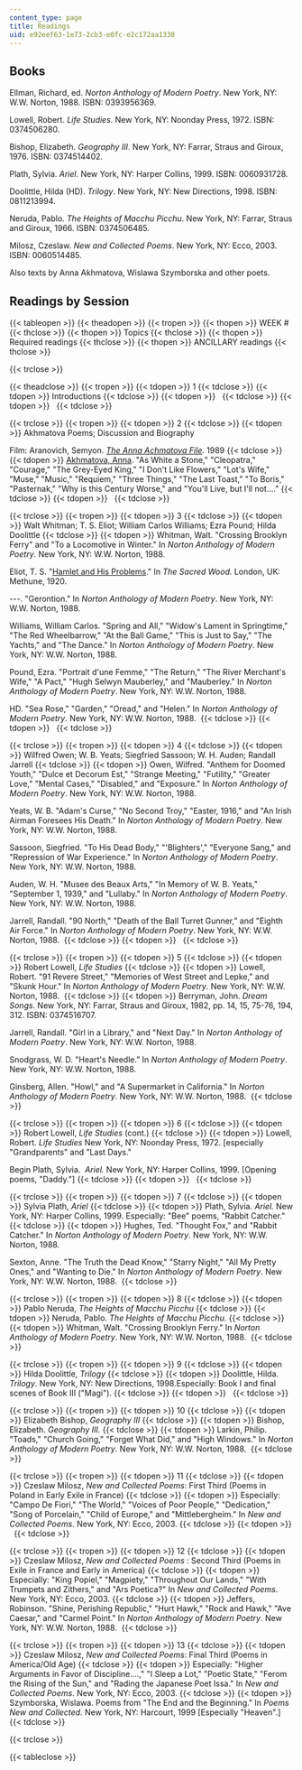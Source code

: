```yaml
---
content_type: page
title: Readings
uid: e92eef63-1e73-2cb3-e0fc-e2c172aa1330
---
```


Books
-----

Ellman, Richard, ed. _Norton Anthology of Modern Poetry_. New York, NY: W.W. Norton, 1988. ISBN: 0393956369.

Lowell, Robert. _Life Studies_. New York, NY: Noonday Press, 1972. ISBN: 0374506280.

Bishop, Elizabeth. _Geography III_. New York, NY: Farrar, Straus and Giroux, 1976. ISBN: 0374514402.

Plath, Sylvia. _Ariel_. New York, NY: Harper Collins, 1999. ISBN: 0060931728.

Doolittle, Hilda (HD). _Trilogy_. New York, NY: New Directions, 1998. ISBN: 0811213994.

Neruda, Pablo. _The Heights of Macchu Picchu_. New York, NY: Farrar, Straus and Giroux, 1966. ISBN: 0374506485.

Milosz, Czeslaw. _New and Collected Poems_. New York, NY: Ecco, 2003. ISBN: 0060514485.

Also texts by Anna Akhmatova, Wislawa Szymborska and other poets.

Readings by Session
-------------------

{{< tableopen >}}
{{< theadopen >}}
{{< tropen >}}
{{< thopen >}}
WEEK #
{{< thclose >}}
{{< thopen >}}
Topics
{{< thclose >}}
{{< thopen >}}
Required readings
{{< thclose >}}
{{< thopen >}}
ANCILLARY readings
{{< thclose >}}

{{< trclose >}}

{{< theadclose >}}
{{< tropen >}}
{{< tdopen >}}
1
{{< tdclose >}}
{{< tdopen >}}
Introductions
{{< tdclose >}}
{{< tdopen >}}
 
{{< tdclose >}}
{{< tdopen >}}
 
{{< tdclose >}}

{{< trclose >}}
{{< tropen >}}
{{< tdopen >}}
2
{{< tdclose >}}
{{< tdopen >}}
Akhmatova Poems; Discussion and Biography  
  
Film: Aranovich, Semyon. [_The Anna Achmatova File_](http://imdb.com/title/tt0097743/)_._ 1989
{{< tdclose >}}
{{< tdopen >}}
[Akhmatova, Anna](http://en.wikipedia.org/w/index.php?title=Anna_Akhmatova&oldid=64264377). "As White a Stone," "Cleopatra," "Courage," "The Grey-Eyed King," "I Don't Like Flowers," "Lot's Wife," "Muse," "Music," "Requiem," "Three Things," "The Last Toast," "To Boris," "Pasternak," "Why is this Century Worse," and "You'll Live, but I'll not...."
{{< tdclose >}}
{{< tdopen >}}
 
{{< tdclose >}}

{{< trclose >}}
{{< tropen >}}
{{< tdopen >}}
3
{{< tdclose >}}
{{< tdopen >}}
Walt Whitman; T. S. Eliot; William Carlos Williams; Ezra Pound; Hilda Doolittle
{{< tdclose >}}
{{< tdopen >}}
Whitman, Walt. "Crossing Brooklyn Ferry" and "To a Locomotive in Winter." In _Norton Anthology of Modern Poetry_. New York, NY: W.W. Norton, 1988.   
  
Eliot, T. S. "[Hamlet and His Problems](http://www.bartleby.com/200/sw9.html)." In _The Sacred Wood._ London, UK: Methune, 1920.  
  
\---. "Gerontion." In _Norton Anthology of Modern Poetry_. New York, NY: W.W. Norton, 1988.   
  
Williams, William Carlos. "Spring and All," "Widow's Lament in Springtime," "The Red Wheelbarrow," "At the Ball Game," "This is Just to Say," "The Yachts," and "The Dance." In _Norton Anthology of Modern Poetry_. New York, NY: W.W. Norton, 1988.   
  
Pound, Ezra. "Portrait d'une Femme," "The Return," "The River Merchant's Wife," "A Pact," "Hugh Selwyn Mauberley," and "Mauberley." In _Norton Anthology of Modern Poetry_. New York, NY: W.W. Norton, 1988.   
  
HD. "Sea Rose," "Garden," "Oread," and "Helen." In _Norton Anthology of Modern Poetry_. New York, NY: W.W. Norton, 1988. 
{{< tdclose >}}
{{< tdopen >}}
 
{{< tdclose >}}

{{< trclose >}}
{{< tropen >}}
{{< tdopen >}}
4
{{< tdclose >}}
{{< tdopen >}}
Wilfred Owen; W. B. Yeats; Siegfried Sassoon; W. H. Auden; Randall Jarrell
{{< tdclose >}}
{{< tdopen >}}
Owen, Wilfred. "Anthem for Doomed Youth," "Dulce et Decorum Est," "Strange Meeting," "Futility," "Greater Love," "Mental Cases," "Disabled," and "Exposure." In _Norton Anthology of Modern Poetry_. New York, NY: W.W. Norton, 1988.   
  
Yeats, W. B. "Adam's Curse," "No Second Troy," "Easter, 1916," and "An Irish Airman Foresees His Death." In _Norton Anthology of Modern Poetry_. New York, NY: W.W. Norton, 1988.   
  
Sassoon, Siegfried. "To His Dead Body," "'Blighters'," "Everyone Sang," and "Repression of War Experience." In _Norton Anthology of Modern Poetry_. New York, NY: W.W. Norton, 1988.   
  
Auden, W. H. "Musee des Beaux Arts," "In Memory of W. B. Yeats," "September 1, 1939," and "Lullaby." In _Norton Anthology of Modern Poetry_. New York, NY: W.W. Norton, 1988.   
  
Jarrell, Randall. "90 North," "Death of the Ball Turret Gunner," and "Eighth Air Force." In _Norton Anthology of Modern Poetry_. New York, NY: W.W. Norton, 1988. 
{{< tdclose >}}
{{< tdopen >}}
 
{{< tdclose >}}

{{< trclose >}}
{{< tropen >}}
{{< tdopen >}}
5
{{< tdclose >}}
{{< tdopen >}}
Robert Lowell, _Life Studies_
{{< tdclose >}}
{{< tdopen >}}
Lowell, Robert. "91 Revere Street," "Memories of West Street and Lepke," and "Skunk Hour." In _Norton Anthology of Modern Poetry_. New York, NY: W.W. Norton, 1988. 
{{< tdclose >}}
{{< tdopen >}}
Berryman, John. _Dream Songs_. New York, NY: Farrar, Straus and Giroux, 1982, pp. 14, 15, 75-76, 194, 312. ISBN: 0374516707.  
  
Jarrell, Randall. "Girl in a Library," and "Next Day." In _Norton Anthology of Modern Poetry_. New York, NY: W.W. Norton, 1988.   
  
Snodgrass, W. D. "Heart's Needle." In _Norton Anthology of Modern Poetry_. New York, NY: W.W. Norton, 1988.   
  
Ginsberg, Allen. "Howl," and "A Supermarket in California." In _Norton Anthology of Modern Poetry_. New York, NY: W.W. Norton, 1988. 
{{< tdclose >}}

{{< trclose >}}
{{< tropen >}}
{{< tdopen >}}
6
{{< tdclose >}}
{{< tdopen >}}
Robert Lowell, _Life Studies_ (cont.)
{{< tdclose >}}
{{< tdopen >}}
Lowell, Robert. _Life Studies_ New York, NY: Noonday Press, 1972. \[especially "Grandparents" and "Last Days."  
  
Begin Plath, Sylvia.  _Ariel._ New York, NY: Harper Collins, 1999. \[Opening poems, "Daddy."\]
{{< tdclose >}}
{{< tdopen >}}
 
{{< tdclose >}}

{{< trclose >}}
{{< tropen >}}
{{< tdopen >}}
7
{{< tdclose >}}
{{< tdopen >}}
Sylvia Plath, _Ariel_
{{< tdclose >}}
{{< tdopen >}}
Plath, Sylvia. _Ariel._ New York, NY: Harper Collins, 1999. Especially: "Bee" poems, "Rabbit Catcher."
{{< tdclose >}}
{{< tdopen >}}
Hughes, Ted. "Thought Fox," and "Rabbit Catcher." In _Norton Anthology of Modern Poetry_. New York, NY: W.W. Norton, 1988.   
  
Sexton, Anne. "The Truth the Dead Know," "Starry Night," "All My Pretty Ones," and "Wanting to Die." In _Norton Anthology of Modern Poetry_. New York, NY: W.W. Norton, 1988. 
{{< tdclose >}}

{{< trclose >}}
{{< tropen >}}
{{< tdopen >}}
8
{{< tdclose >}}
{{< tdopen >}}
Pablo Neruda, _The Heights of Macchu Picchu_
{{< tdclose >}}
{{< tdopen >}}
Neruda, Pablo. _The Heights of Macchu Picchu._
{{< tdclose >}}
{{< tdopen >}}
Whitman, Walt. "Crossing Brooklyn Ferry." In _Norton Anthology of Modern Poetry_. New York, NY: W.W. Norton, 1988. 
{{< tdclose >}}

{{< trclose >}}
{{< tropen >}}
{{< tdopen >}}
9
{{< tdclose >}}
{{< tdopen >}}
Hilda Doolittle, _Trilogy_
{{< tdclose >}}
{{< tdopen >}}
Doolittle, Hilda. _Trilogy_. New York, NY: New Directions, 1998.Especially: Book I and final scenes of Book III ("Magi").
{{< tdclose >}}
{{< tdopen >}}
 
{{< tdclose >}}

{{< trclose >}}
{{< tropen >}}
{{< tdopen >}}
10
{{< tdclose >}}
{{< tdopen >}}
Elizabeth Bishop, _Geography III_
{{< tdclose >}}
{{< tdopen >}}
Bishop, Elizabeth. _Geography III._
{{< tdclose >}}
{{< tdopen >}}
Larkin, Philip. "Toads," "Church Going," "Forget What Did," and "High Windows." In _Norton Anthology of Modern Poetry_. New York, NY: W.W. Norton, 1988. 
{{< tdclose >}}

{{< trclose >}}
{{< tropen >}}
{{< tdopen >}}
11
{{< tdclose >}}
{{< tdopen >}}
Czeslaw Milosz, _New and Collected Poems_: First Third (Poems in Poland in Early Exile in France)
{{< tdclose >}}
{{< tdopen >}}
Especially: "Campo De Fiori," "The World," "Voices of Poor People," "Dedication," "Song of Porcelain," "Child of Europe," and "Mittlebergheim." In _New and Collected Poems_. New York, NY: Ecco, 2003.
{{< tdclose >}}
{{< tdopen >}}
 
{{< tdclose >}}

{{< trclose >}}
{{< tropen >}}
{{< tdopen >}}
12
{{< tdclose >}}
{{< tdopen >}}
Czeslaw Milosz, _New and Collected Poems_ : Second Third (Poems in Exile in France and Early in America)
{{< tdclose >}}
{{< tdopen >}}
Especially: "King Popiel," "Magpiety," "Throughout Our Lands," "With Trumpets and Zithers," and "Ars Poetica?" In _New and Collected Poems_. New York, NY: Ecco, 2003.
{{< tdclose >}}
{{< tdopen >}}
Jeffers, Robinson. "Shine, Perishing Republic," "Hurt Hawk," "Rock and Hawk," "Ave Caesar," and "Carmel Point." In _Norton Anthology of Modern Poetry_. New York, NY: W.W. Norton, 1988. 
{{< tdclose >}}

{{< trclose >}}
{{< tropen >}}
{{< tdopen >}}
13
{{< tdclose >}}
{{< tdopen >}}
Czeslaw Milosz, _New and Collected Poems_: Final Third (Poems in America/Old Age)
{{< tdclose >}}
{{< tdopen >}}
Especially: "Higher Arguments in Favor of Discipline....," "I Sleep a Lot," "Poetic State," "Ferom the Rising of the Sun," and "Rading the Japanese Poet Issa." In _New and Collected Poems_. New York, NY: Ecco, 2003.
{{< tdclose >}}
{{< tdopen >}}
Szymborska, Wislawa. Poems from "The End and the Beginning." In _Poems New and Collected._ New York, NY: Harcourt, 1999 \[Especially "Heaven".\]
{{< tdclose >}}

{{< trclose >}}

{{< tableclose >}}